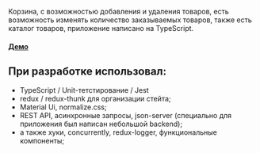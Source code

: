 Корзина, с возможностью добавления и удаления товаров, есть возможность изменять количество заказываемых товаров, также есть каталог товаров, приложение написано на TypeScript.
#### [Демо](https://lors-apimanager.herokuapp.com)

## При разработке использовал:
* TypeScript / Unit-тетстирование / Jest
* redux / redux-thunk для организации стейта;
* Material Ui, normalize.css;
* REST API, асинхронные запросы, json-server (специально для приложения был написан небольшой backend);
* а также хуки, concurrently, redux-logger, функциональные компоненты;



